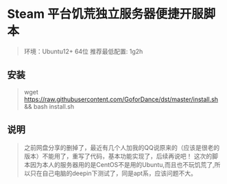 # Steam 平台饥荒独立服务器便捷开服脚本

> 环境：Ubuntu12+ 64位
> 推荐最低配置: 1g2h

## 安装
> wget https://raw.githubusercontent.com/GoforDance/dst/master/install.sh && bash install.sh

## 说明
> 之前网盘分享的删掉了，最近有几个人加我的QQ说原来的（应该是很老的版本）不能用了，重写了代码，基本功能实现了，后续再说吧！
> 这次的脚本因为本人的服务器用的是CentOS不是用的Ubuntu,而且也不玩饥荒了,所以只在自己电脑的deepin下测试了，同是apt系，应该问题不大。
